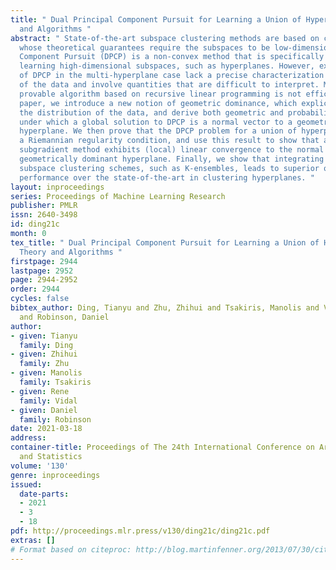 ```yaml
---
title: " Dual Principal Component Pursuit for Learning a Union of Hyperplanes: Theory
  and Algorithms "
abstract: " State-of-the-art subspace clustering methods are based on convex formulations
  whose theoretical guarantees require the subspaces to be low-dimensional. Dual Principal
  Component Pursuit (DPCP) is a non-convex method that is specifically designed for
  learning high-dimensional subspaces, such as hyperplanes. However, existing analyses
  of DPCP in the multi-hyperplane case lack a precise characterization of the distribution
  of the data and involve quantities that are difficult to interpret. Moreover, the
  provable algorithm based on recursive linear programming is not efficient. In this
  paper, we introduce a new notion of geometric dominance, which explicitly captures
  the distribution of the data, and derive both geometric and probabilistic conditions
  under which a global solution to DPCP is a normal vector to a geometrically dominant
  hyperplane. We then prove that the DPCP problem for a union of hyperplanes satisfies
  a Riemannian regularity condition, and use this result to show that a scalable Riemannian
  subgradient method exhibits (local) linear convergence to the normal vector of the
  geometrically dominant hyperplane. Finally, we show that integrating DPCP into popular
  subspace clustering schemes, such as K-ensembles, leads to superior or competitive
  performance over the state-of-the-art in clustering hyperplanes. "
layout: inproceedings
series: Proceedings of Machine Learning Research
publisher: PMLR
issn: 2640-3498
id: ding21c
month: 0
tex_title: " Dual Principal Component Pursuit for Learning a Union of Hyperplanes:
  Theory and Algorithms "
firstpage: 2944
lastpage: 2952
page: 2944-2952
order: 2944
cycles: false
bibtex_author: Ding, Tianyu and Zhu, Zhihui and Tsakiris, Manolis and Vidal, Rene
  and Robinson, Daniel
author:
- given: Tianyu
  family: Ding
- given: Zhihui
  family: Zhu
- given: Manolis
  family: Tsakiris
- given: Rene
  family: Vidal
- given: Daniel
  family: Robinson
date: 2021-03-18
address:
container-title: Proceedings of The 24th International Conference on Artificial Intelligence
  and Statistics
volume: '130'
genre: inproceedings
issued:
  date-parts:
  - 2021
  - 3
  - 18
pdf: http://proceedings.mlr.press/v130/ding21c/ding21c.pdf
extras: []
# Format based on citeproc: http://blog.martinfenner.org/2013/07/30/citeproc-yaml-for-bibliographies/
---
```

